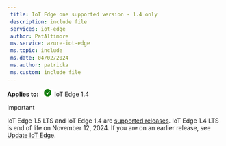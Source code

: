 ```yaml
---
 title: IoT Edge one supported version - 1.4 only
 description: include file
 services: iot-edge
 author: PatAltimore
 ms.service: azure-iot-edge
 ms.topic: include
 ms.date: 04/02/2024
 ms.author: patricka
 ms.custom: include file
---
```


**Applies to:** ![IoT Edge 1.4 checkmark](./media/iot-edge-version/yes-icon.png) IoT Edge 1.4

> [!IMPORTANT]
> IoT Edge 1.5 LTS and IoT Edge 1.4 are [supported releases](../support.md#releases). IoT Edge 1.4 LTS is end of life on November 12, 2024. If you are on an earlier release, see [Update IoT Edge](../how-to-update-iot-edge.md).